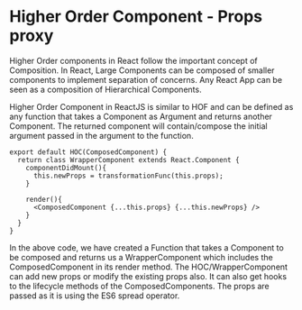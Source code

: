 # Higher Order Component - Props proxy

Higher Order components in React follow the important concept of Composition. In React, Large Components can be composed of smaller components to implement separation of concerns. Any React App can be seen as a composition of Hierarchical Components.

Higher Order Component in ReactJS is similar to HOF and can be defined as any function that takes a Component as Argument and returns another Component. The returned component will contain/compose the initial argument passed in the argument to the function.


```
export default HOC(ComposedComponent) {
  return class WrapperComponent extends React.Component {
    componentDidMount(){
      this.newProps = transformationFunc(this.props);
    }
    
    render(){
      <ComposedComponent {...this.props} {...this.newProps} />
    }
  }
}
```

In the above code, we have created a Function that takes a Component to be composed and returns us a WrapperComponent which includes the ComposedComponent in its render method. The HOC/WrapperComponent can add new props or modify the existing props also. It can also get hooks to the lifecycle methods of the ComposedComponents. The props are passed as it is using the ES6 spread operator.
